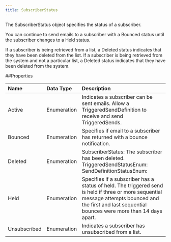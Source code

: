 ```yaml
---
title: SubscriberStatus
---
```

The SubscriberStatus object specifies the status of a subscriber.

You can continue to send emails to a subscriber with a Bounced status until the subscriber changes to a Held status.

If a subscriber is being retrieved from a list, a Deleted status indicates that they have been deleted from the list. If a subscriber is being retrieved from the system and not a particular list, a Deleted status indicates that they have been deleted from the system.

##Properties
<table class="table table-hover"> <thead align="left"><tr><th>Name</th><th>Data Type</th><th>Description</th></tr></thead> <tbody><tr><td>Active</td><td>Enumeration</td><td>Indicates a subscriber can be sent emails. Allow a TriggeredSendDefinition to receive and send TriggeredSends.</td></tr><tr><td>Bounced</td><td>Enumeration</td><td>Specifies if email to a subscriber has returned with a bounce notification.</td></tr><tr><td>Deleted</td><td>Enumeration</td><td>SubscriberStatus: The subscriber has been deleted. TriggeredSendStatusEnum: SendDefinitionStatusEnum:</td></tr><tr><td>Held</td><td>Enumeration</td><td>Specifies if a subscriber has a status of held. The triggered send is held if three or more sequential message attempts bounced and the first and last sequential bounces were more than 14 days apart.</td></tr><tr><td>Unsubscribed</td><td>Enumeration</td><td>Indicates a subscriber has unsubscribed from a list.</td></tr></tbody></table>
